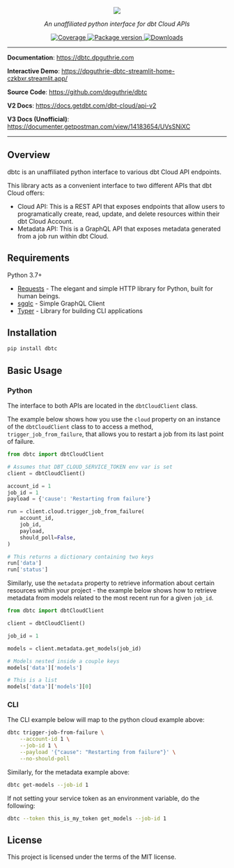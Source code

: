 <p align="center">
    <a href="#"><img src="docs/img/dbt-standalone.png"></a>
</p>
<p align="center">
    <em>An unaffiliated python interface for dbt Cloud APIs</em>
</p>
<p align="center">
    <a href="https://codecov.io/gh/dpguthrie/dbtc" target="_blank">
        <img src="https://img.shields.io/codecov/c/github/dpguthrie/dbtc" alt="Coverage">
    </a>
    <a href="https://pypi.org/project/dbtc" target="_blank">
        <img src="https://badge.fury.io/py/dbtc.svg" alt="Package version">
    </a>
    <a href="https://pepy.tech/project/dbtc" target="_blank">
        <img src="https://pepy.tech/badge/dbtc" alt="Downloads">
    </a>
</p>

---

**Documentation**: <a target="_blank" href="https://dbtc.dpguthrie.com">https://dbtc.dpguthrie.com</a>

**Interactive Demo**: <a target="_blank" href="https://dpguthrie-dbtc-streamlit-home-czkbxr.streamlit.app/">https://dpguthrie-dbtc-streamlit-home-czkbxr.streamlit.app/</a>

**Source Code**: <a target="_blank" href="https://github.com/dpguthrie/dbtc">https://github.com/dpguthrie/dbtc</a>

**V2 Docs**: <a target="_blank" href="https://docs.getdbt.com/dbt-cloud/api-v2">https://docs.getdbt.com/dbt-cloud/api-v2</a>

**V3 Docs (Unofficial)**: <a target="_blank" href="https://documenter.getpostman.com/view/14183654/UVsSNiXC">https://documenter.getpostman.com/view/14183654/UVsSNiXC</a>

---

## Overview

dbtc is an unaffiliated python interface to various dbt Cloud API endpoints.

This library acts as a convenient interface to two different APIs that dbt Cloud offers:

- Cloud API:  This is a REST API that exposes endpoints that allow users to programatically create, read, update, and delete
resources within their dbt Cloud Account.
- Metadata API:  This is a GraphQL API that exposes metadata generated from a job run within dbt Cloud.

## Requirements

Python 3.7+

- [Requests](https://requests.readthedocs.io/en/master/) - The elegant and simple HTTP library for Python, built for human beings.
- [sgqlc]() - Simple GraphQL Client
- [Typer](https://github.com/ross/requests-futures) - Library for building CLI applications

## Installation

```bash
pip install dbtc
```
## Basic Usage

### Python

The interface to both APIs are located in the `dbtCloudClient` class.

The example below shows how you use the `cloud` property on an instance of the `dbtCloudClient` class to to access a method, `trigger_job_from_failure`, that allows you to restart a job from its last point of failure.

```python
from dbtc import dbtCloudClient

# Assumes that DBT_CLOUD_SERVICE_TOKEN env var is set
client = dbtCloudClient()

account_id = 1
job_id = 1
payload = {'cause': 'Restarting from failure'}

run = client.cloud.trigger_job_from_failure(
    account_id,
    job_id,
    payload,
    should_poll=False,
)

# This returns a dictionary containing two keys
run['data']
run['status']
```

Similarly, use the `metadata` property to retrieve information about certain resources within your project - the example below shows how to retrieve metadata from models related to the most recent run for a given `job_id`.

```python
from dbtc import dbtCloudClient

client = dbtCloudClient()

job_id = 1

models = client.metadata.get_models(job_id)

# Models nested inside a couple keys
models['data']['models']

# This is a list
models['data']['models'][0]
```

### CLI

The CLI example below will map to the python cloud example above:

```bash
dbtc trigger-job-from-failure \
    --account-id 1 \
    --job-id 1 \
    --payload '{"cause": "Restarting from failure"}' \
    --no-should-poll
```

Similarly, for the metadata example above:

```bash
dbtc get-models --job-id 1
```

If not setting your service token as an environment variable, do the following:

```bash
dbtc --token this_is_my_token get_models --job-id 1
```

## License

This project is licensed under the terms of the MIT license.
